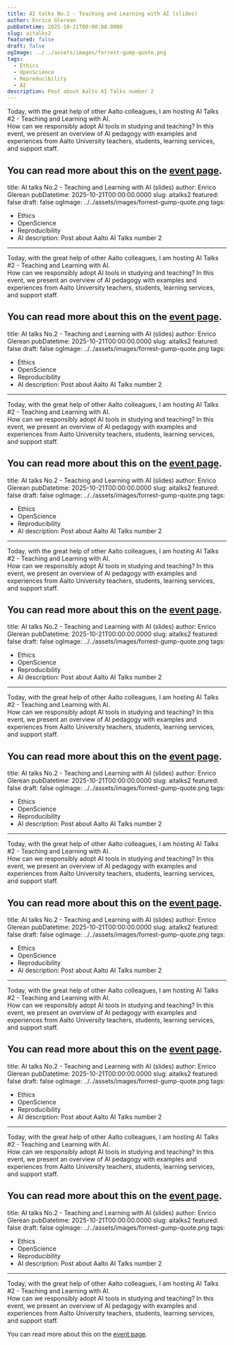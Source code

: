 ```yaml
---
title: AI talks No.2 - Teaching and Learning with AI (slides)
author: Enrico Glerean
pubDatetime: 2025-10-21T00:00:00.0000
slug: aitalks2
featured: false
draft: false
ogImage: ../../assets/images/forrest-gump-quote.png
tags:
  - Ethics
  - OpenScience
  - Reproducibility
  - AI
description: Post about Aalto AI Talks number 2
---
```


Today, with the great help of other Aalto colleagues, I am hosting AI Talks #2 - Teaching and Learning with AI.                                               
How can we responsibly adopt AI tools in studying and teaching? In this event, we present an overview of AI pedagogy with examples and experiences from Aalto University teachers, students, learning services, and support staff.


You can read more about this on the [event page](https://www.aalto.fi/en/events/aalto-ai-talks-studying-and-teaching-with-ai-21102025).
---
title: AI talks No.2 - Teaching and Learning with AI (slides)
author: Enrico Glerean
pubDatetime: 2025-10-21T00:00:00.0000
slug: aitalks2
featured: false
draft: false
ogImage: ../../assets/images/forrest-gump-quote.png
tags:
  - Ethics
  - OpenScience
  - Reproducibility
  - AI
description: Post about Aalto AI Talks number 2
---

Today, with the great help of other Aalto colleagues, I am hosting AI Talks #2 - Teaching and Learning with AI.                                               
How can we responsibly adopt AI tools in studying and teaching? In this event, we present an overview of AI pedagogy with examples and experiences from Aalto University teachers, students, learning services, and support staff.


You can read more about this on the [event page](https://www.aalto.fi/en/events/aalto-ai-talks-studying-and-teaching-with-ai-21102025).
---
title: AI talks No.2 - Teaching and Learning with AI (slides)
author: Enrico Glerean
pubDatetime: 2025-10-21T00:00:00.0000
slug: aitalks2
featured: false
draft: false
ogImage: ../../assets/images/forrest-gump-quote.png
tags:
  - Ethics
  - OpenScience
  - Reproducibility
  - AI
description: Post about Aalto AI Talks number 2
---

Today, with the great help of other Aalto colleagues, I am hosting AI Talks #2 - Teaching and Learning with AI.                                               
How can we responsibly adopt AI tools in studying and teaching? In this event, we present an overview of AI pedagogy with examples and experiences from Aalto University teachers, students, learning services, and support staff.


You can read more about this on the [event page](https://www.aalto.fi/en/events/aalto-ai-talks-studying-and-teaching-with-ai-21102025).
---
title: AI talks No.2 - Teaching and Learning with AI (slides)
author: Enrico Glerean
pubDatetime: 2025-10-21T00:00:00.0000
slug: aitalks2
featured: false
draft: false
ogImage: ../../assets/images/forrest-gump-quote.png
tags:
  - Ethics
  - OpenScience
  - Reproducibility
  - AI
description: Post about Aalto AI Talks number 2
---

Today, with the great help of other Aalto colleagues, I am hosting AI Talks #2 - Teaching and Learning with AI.                                               
How can we responsibly adopt AI tools in studying and teaching? In this event, we present an overview of AI pedagogy with examples and experiences from Aalto University teachers, students, learning services, and support staff.


You can read more about this on the [event page](https://www.aalto.fi/en/events/aalto-ai-talks-studying-and-teaching-with-ai-21102025).
---
title: AI talks No.2 - Teaching and Learning with AI (slides)
author: Enrico Glerean
pubDatetime: 2025-10-21T00:00:00.0000
slug: aitalks2
featured: false
draft: false
ogImage: ../../assets/images/forrest-gump-quote.png
tags:
  - Ethics
  - OpenScience
  - Reproducibility
  - AI
description: Post about Aalto AI Talks number 2
---

Today, with the great help of other Aalto colleagues, I am hosting AI Talks #2 - Teaching and Learning with AI.                                               
How can we responsibly adopt AI tools in studying and teaching? In this event, we present an overview of AI pedagogy with examples and experiences from Aalto University teachers, students, learning services, and support staff.


You can read more about this on the [event page](https://www.aalto.fi/en/events/aalto-ai-talks-studying-and-teaching-with-ai-21102025).
---
title: AI talks No.2 - Teaching and Learning with AI (slides)
author: Enrico Glerean
pubDatetime: 2025-10-21T00:00:00.0000
slug: aitalks2
featured: false
draft: false
ogImage: ../../assets/images/forrest-gump-quote.png
tags:
  - Ethics
  - OpenScience
  - Reproducibility
  - AI
description: Post about Aalto AI Talks number 2
---

Today, with the great help of other Aalto colleagues, I am hosting AI Talks #2 - Teaching and Learning with AI.                                               
How can we responsibly adopt AI tools in studying and teaching? In this event, we present an overview of AI pedagogy with examples and experiences from Aalto University teachers, students, learning services, and support staff.


You can read more about this on the [event page](https://www.aalto.fi/en/events/aalto-ai-talks-studying-and-teaching-with-ai-21102025).
---
title: AI talks No.2 - Teaching and Learning with AI (slides)
author: Enrico Glerean
pubDatetime: 2025-10-21T00:00:00.0000
slug: aitalks2
featured: false
draft: false
ogImage: ../../assets/images/forrest-gump-quote.png
tags:
  - Ethics
  - OpenScience
  - Reproducibility
  - AI
description: Post about Aalto AI Talks number 2
---

Today, with the great help of other Aalto colleagues, I am hosting AI Talks #2 - Teaching and Learning with AI.                                               
How can we responsibly adopt AI tools in studying and teaching? In this event, we present an overview of AI pedagogy with examples and experiences from Aalto University teachers, students, learning services, and support staff.


You can read more about this on the [event page](https://www.aalto.fi/en/events/aalto-ai-talks-studying-and-teaching-with-ai-21102025).
---
title: AI talks No.2 - Teaching and Learning with AI (slides)
author: Enrico Glerean
pubDatetime: 2025-10-21T00:00:00.0000
slug: aitalks2
featured: false
draft: false
ogImage: ../../assets/images/forrest-gump-quote.png
tags:
  - Ethics
  - OpenScience
  - Reproducibility
  - AI
description: Post about Aalto AI Talks number 2
---

Today, with the great help of other Aalto colleagues, I am hosting AI Talks #2 - Teaching and Learning with AI.                                               
How can we responsibly adopt AI tools in studying and teaching? In this event, we present an overview of AI pedagogy with examples and experiences from Aalto University teachers, students, learning services, and support staff.


You can read more about this on the [event page](https://www.aalto.fi/en/events/aalto-ai-talks-studying-and-teaching-with-ai-21102025).
---
title: AI talks No.2 - Teaching and Learning with AI (slides)
author: Enrico Glerean
pubDatetime: 2025-10-21T00:00:00.0000
slug: aitalks2
featured: false
draft: false
ogImage: ../../assets/images/forrest-gump-quote.png
tags:
  - Ethics
  - OpenScience
  - Reproducibility
  - AI
description: Post about Aalto AI Talks number 2
---

Today, with the great help of other Aalto colleagues, I am hosting AI Talks #2 - Teaching and Learning with AI.                                               
How can we responsibly adopt AI tools in studying and teaching? In this event, we present an overview of AI pedagogy with examples and experiences from Aalto University teachers, students, learning services, and support staff.


You can read more about this on the [event page](https://www.aalto.fi/en/events/aalto-ai-talks-studying-and-teaching-with-ai-21102025).

